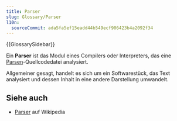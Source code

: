 ```yaml
---
title: Parser
slug: Glossary/Parser
l10n:
  sourceCommit: ada5fa5ef15eadd44b549ecf906423b4a2092f34
---
```


{{GlossarySidebar}}

Ein **Parser** ist das Modul eines Compilers oder Interpreters, das eine [Parsen](/de/docs/Glossary/parse)-Quellcodedatei analysiert.

Allgemeiner gesagt, handelt es sich um ein Softwarestück, das Text analysiert und dessen Inhalt in eine andere Darstellung umwandelt.

## Siehe auch

- [Parser](https://en.wikipedia.org/wiki/Parsing#Parser) auf Wikipedia
